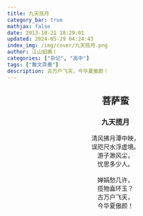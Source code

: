 ```yaml
---
title: 九天揽月
category_bar: true
mathjax: false
date: 2013-10-21 18:29:01
updated: 2024-05-29 04:24:43
index_img: /img/cover/九天揽月.png
author: 江山如画丨
categories: ["杂记", "高中"]
tags: ["舞文弄墨"]
description: 古万户飞天，今华夏傲颜！
---
```


## <center>菩萨蛮</center>

### <center>九天揽月</center>

<center>清风拂月潭中映，</center>

<center>误咫尺水浮虚境。</center>

<center>游子渺风尘，</center>

<center>忧思多少人。</center>

<br/>

<center>婵娟愁几许，</center>

<center>揽物盍环玉？</center>

<center>古万户飞天，</center>

<center>今华夏傲颜！</center>